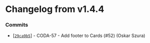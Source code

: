 # Changelog from v1.4.4
### Commits
* [[`29ca9b5`](http://github.com/coda-it/graphen/commit/29ca9b57b20b14970489a44d13e4a56f9fceab29)] - CODA-57 - Add footer to Cards (#52) (Oskar Szura)